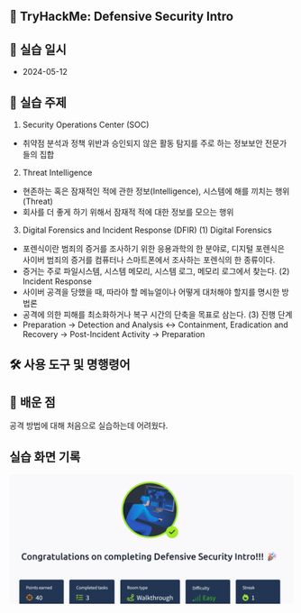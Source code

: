 ## 🧩 TryHackMe: Defensive Security Intro

## 📌 실습 일시
- 2024-05-12

## 🔐 실습 주제
1) Security Operations Center (SOC)
- 취약점 분석과 정책 위반과 승인되지 않은 활동 탐지를 주로 하는 정보보안 전문가들의 집합
 
2) Threat Intelligence
- 현존하는 혹은 잠재적인 적에 관한 정보(Intelligence), 시스템에 해를 끼치는 행위(Threat)
- 회사를 더 좋게 하기 위해서 잠재적 적에 대한 정보를 모으는 행위

3) Digital Forensics and Incident Response (DFIR)
(1) Digital Forensics
- 포렌식이란 범죄의 증거를 조사하기 위한 응용과학의 한 분야로, 디지털 포렌식은 사이버 범죄의 증거를 컴퓨터나 스마트폰에서 조사하는 포렌식의 한 종류이다.
- 증거는 주로 파일시스템, 시스템 메모리, 시스템 로그, 메모리 로그에서 찾는다.
(2) Incident Response
- 사이버 공격을 당했을 때, 따라야 할 메뉴얼이나 어떻게 대처해야 할지를 명시한 방법론
- 공격에 의한 피해를 최소화하거나 복구 시간의 단축을 목표로 삼는다.
(3) 진행 단계
- Preparation -> Detection and Analysis <-> Containment, Eradication and Recovery -> Post-Incident Activity -> Preparation   
 

## 🛠 사용 도구 및 명행령어

## 📘 배운 점
공격 방법에 대해 처음으로 실습하는데 어려웠다.

## 실습 화면 기록
![실습 결과](images/Defensive_Security_Intro.png)
